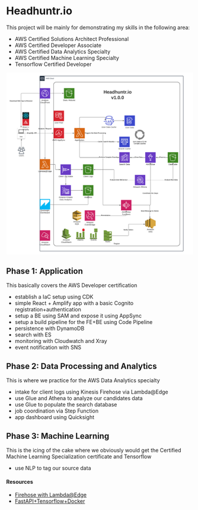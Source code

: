 # Headhuntr.io
This project will be mainly for demonstrating my skills in the following area:
- AWS Certified Solutions Architect Professional
- AWS Certified Developer Associate
- AWS Certified Data Analytics Specialty
- AWS Certified Machine Learning Specialty
- Tensorflow Certified Developer


![Architecture](images/HH2ArchitectureV1.0.0.png)

## Phase 1: Application
This basically covers the AWS Developer certification
- establish a IaC setup using CDK
- simple React + Amplify app with a basic Cognito registration+authentication
- setup a BE using SAM and expose it using AppSync
- setup a build pipeline for the FE+BE using Code Pipeline
- persistence with DynamoDB
- search with ES
- monitoring with Cloudwatch and Xray
- event notification with SNS

## Phase 2: Data Processing and Analytics
This is where we practice for the AWS Data Analytics specialty
- intake for client logs using Kinesis Firehose via Lambda@Edge
- use Glue and Athena to analyze our candidates data
- use Glue to populate the search database
- job coordination via Step Function
- app dashboard using Quicksight

## Phase 3: Machine Learning
This is the icing of the cake where we obviously would get the Certified Machine Learning Specialization certificate and Tensorflow
- use NLP to tag our source data


#### Resources
- [Firehose with Lambda@Edge](https://aws.amazon.com/blogs/networking-and-content-delivery/global-data-ingestion-with-amazon-cloudfront-and-lambdaedge/)
- [FastAPI+Tensorflow+Docker](https://towardsdatascience.com/tensorflow-model-deployment-using-fastapi-docker-4b398251af75)
